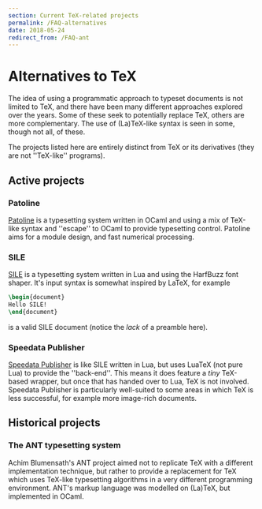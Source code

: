 ```yaml
---
section: Current TeX-related projects
permalink: /FAQ-alternatives
date: 2018-05-24
redirect_from: /FAQ-ant
---
```


# Alternatives to TeX

The idea of using a programmatic approach to typeset documents is not limited
to TeX, and there have been many different approaches explored over the years.
Some of these seek to potentially replace TeX, others are more complementary.
The use of (La)TeX-like syntax is seen in some, though not all, of these.

The projects listed here are entirely distinct from TeX or its derivatives
(they are not ''TeX-like'' programs).

## Active projects

### Patoline

[Patoline](http://patoline.org/) is a typesetting system written in OCaml and
using a mix of TeX-like syntax and ''escape'' to OCaml to provide typesetting
control. Patoline aims for a module design, and fast numerical processing.

### SILE

[SILE](http://sile-typesetter.org/) is a typesetting system written in Lua and
using the HarfBuzz font shaper. It's input syntax is somewhat inspired by
LaTeX, for example
```latex
\begin{document}
Hello SILE!
\end{document}
```
is a valid SILE document (notice the _lack_ of a preamble here).

### Speedata Publisher

[Speedata Publisher](https://www.speedata.de/en/) is like SILE written in Lua,
but uses LuaTeX (not pure Lua) to provide the ''back-end''. This means it does
feature a _tiny_ TeX-based wrapper, but once that has handed over to Lua, TeX
is not involved. Speedata Publisher is particularly well-suited to some areas
in which TeX is less successful, for example more image-rich documents.

## Historical projects

### The ANT typesetting system

Achim Blumensath's ANT project aimed not to replicate TeX with a different
implementation technique, but rather to provide a replacement for TeX which
uses TeX-like typesetting algorithms in a very different programming
environment. ANT's markup language was modelled on (La)TeX, but implemented in
OCaml.

